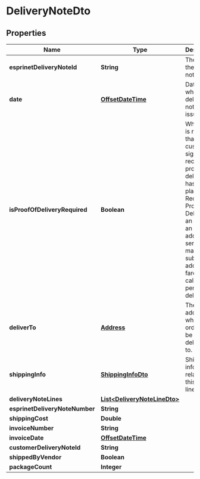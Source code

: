 
# DeliveryNoteDto

## Properties
Name | Type | Description | Notes
------------ | ------------- | ------------- | -------------
**esprinetDeliveryNoteId** | **String** | The id of the delivery note. |  [optional]
**date** | [**OffsetDateTime**](OffsetDateTime.md) | Date on which the delivery note was issued. | 
**isProofOfDeliveryRequired** | **Boolean** | Whether it is required that the customer signs a receipt proving the delivery has taken place.  Requiring a Proof Of Delivery for an order is an additional service and may be subject to additional fares, calculated per each delivery. | 
**deliverTo** | [**Address**](Address.md) | The address where the order shall be delivered to. |  [optional]
**shippingInfo** | [**ShippingInfoDto**](ShippingInfoDto.md) | Shipping information related to this order line. |  [optional]
**deliveryNoteLines** | [**List&lt;DeliveryNoteLineDto&gt;**](DeliveryNoteLineDto.md) |  |  [optional]
**esprinetDeliveryNoteNumber** | **String** |  |  [optional]
**shippingCost** | **Double** |  |  [optional]
**invoiceNumber** | **String** |  |  [optional]
**invoiceDate** | [**OffsetDateTime**](OffsetDateTime.md) |  |  [optional]
**customerDeliveryNoteId** | **String** |  |  [optional]
**shippedByVendor** | **Boolean** |  | 
**packageCount** | **Integer** |  | 



